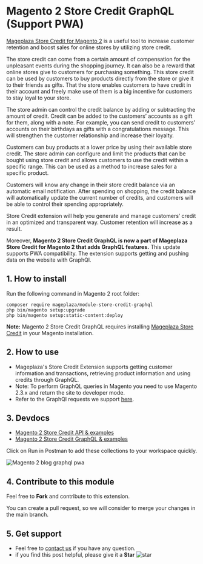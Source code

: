 # Magento 2 Store Credit GraphQL (Support PWA)

[Mageplaza Store Credit for Magento 2](https://www.mageplaza.com/magento-2-store-credit/) is a useful tool to increase customer retention and boost sales for online stores by utilizing store credit. 

The store credit can come from a certain amount of compensation for the unpleasant events during the shopping journey. It can also be a reward that online stores give to customers for purchasing something. This store credit can be used by customers to buy products directly from the store or give it to their friends as gifts. That the store enables customers to have credit in their account and freely make use of them is a big incentive for customers to stay loyal to your store. 

The store admin can control the credit balance by adding or subtracting the amount of credit. Credit can be added to the customers’ accounts as a gift for them, along with a note. For example, you can send credit to customers’ accounts on their birthdays as gifts with a congratulations message. This will strengthen the customer relationship and increase their loyalty. 

Customers can buy products at a lower price by using their available store credit. The store admin can configure and limit the products that can be bought using store credit and allows customers to use the credit within a specific range. This can be used as a method to increase sales for a specific product. 

Customers will know any change in their store credit balance via an automatic email notification. After spending on shopping, the credit balance will automatically update the current number of credits, and customers will be able to control their spending appropriately. 

Store Credit extension will help you generate and manage customers’ credit in an optimized and transparent way. Customer retention will increase as a result. 

Moreover, **Magento 2 Store Credit GraphQL is now a part of Mageplaza Store Credit for Magento 2 that adds GraphQL features.** This update supports PWA compatibility. The extension supports getting and pushing data on the website with GraphQl.

## 1. How to install

Run the following command in Magento 2 root folder:

```
composer require mageplaza/module-store-credit-graphql
php bin/magento setup:upgrade
php bin/magento setup:static-content:deploy
```

**Note:** 
Magento 2 Store Credit GraphQL requires installing [Mageplaza Store Credit](https://www.mageplaza.com/magento-2-store-credit/) in your Magento installation. 

## 2. How to use

- Mageplaza's Store Credit Extension supports getting customer information and transactions, retrieving product information and using credits through GraphQL.
- Note: To perform GraphQL queries in Magento you need to use Magento 2.3.x and return the site to developer mode.
- Refer to the GraphQl requests we support [here](https://documenter.getpostman.com/view/6685698/SzKVRdWF?version=latest).

## 3. Devdocs
- [Magento 2 Store Credit API & examples](https://documenter.getpostman.com/view/10589000/SzRxXqoi?version=latest)
- [Magento 2 Store Credit GraphQL & examples](https://documenter.getpostman.com/view/10589000/SzRxXqok?version=latest)

Click on Run in Postman to add these collections to your workspace quickly. 

![Magento 2 blog graphql pwa](https://i.imgur.com/lhsXlUR.gif)

## 4. Contribute to this module 
Feel free to **Fork** and contribute to this extension. 

You can create a pull request, so we will consider to merge your changes in the main branch. 

## 5. Get support 

- Feel free to [contact us](https://www.mageplaza.com/contact.html) if you have any question. 
- if you find this post helpful, please give it a **Star** ![star](https://i.imgur.com/S8e0ctO.png)
